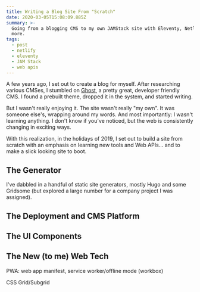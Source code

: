 ```yaml
---
title: Writing a Blog Site From "Scratch"
date: 2020-03-05T15:08:09.885Z
summary: >-
  Going from a blogging CMS to my own JAMStack site with Eleventy, Netlify, and
  more.
tags:
  - post
  - netlify
  - eleventy
  - JAM Stack
  - web apis
---
```

A few years ago, I set out to create a blog for myself. After researching various CMSes, I stumbled on [Ghost](https://ghost.org/), a pretty great, developer friendly CMS. I found a prebuilt theme, dropped it in the system, and started writing. 

But I wasn't really enjoying it. The site wasn't really "my own". It was someone else's, wrapping around my words. And most importantly: I wasn't learning anything. I don't know if you've noticed, but the web is consistently changing in exciting ways. 

With this realization, in the holidays of 2019, I set out to build a site from scratch with an emphasis on learning new tools and Web APIs... and to make a slick looking site to boot.

## The Generator

I've dabbled in a handful of static site generators, mostly Hugo and some Gridsome (but explored a large number for a company project I was assigned). 

## The Deployment and CMS Platform

## The UI Components

## The New (to me) Web Tech

PWA: web app manifest, service worker/offline mode (workbox)

CSS Grid/Subgrid
